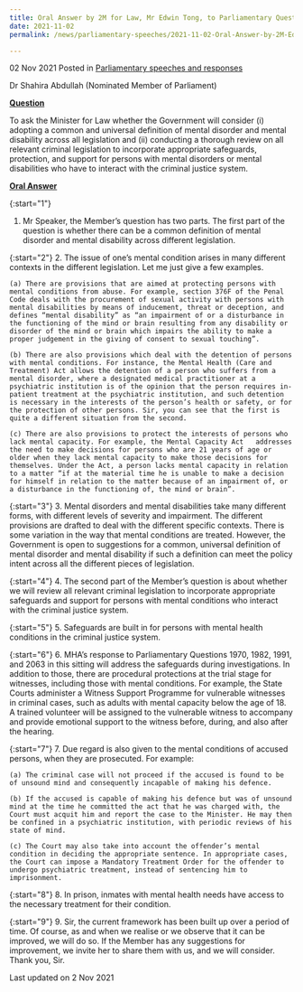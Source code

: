 ```yaml
---
title: Oral Answer by 2M for Law, Mr Edwin Tong, to Parliamentary Question on Review on Criminal Legislation Relevant to Persons with Mental Disorder and Mental Disability
date: 2021-11-02
permalink: /news/parliamentary-speeches/2021-11-02-Oral-Answer-by-2M-Edwin-Tong-to-PQ-on-criminal-legislation-relevant-for-persons-with-Mental-Disorder-And-Mental-Disability

---
```

 
02 Nov 2021 Posted in [Parliamentary speeches and responses](/news/parliamentary-speeches)

Dr Shahira Abdullah (Nominated Member of Parliament) 

<b><u>Question</u></b>

To ask the Minister for Law whether the Government will consider (i) adopting a common and universal definition of mental disorder and mental disability across all legislation and (ii) conducting a thorough review on all relevant criminal legislation to incorporate appropriate safeguards, protection, and support for persons with mental disorders or mental disabilities who have to interact with the criminal justice system.

<b><u>Oral Answer</u></b>

{:start="1"}
1.	Mr Speaker, the Member’s question has two parts. The first part of the question is whether there can be a common definition of mental disorder and mental disability across different legislation. 

{:start="2"}
2.	The issue of one’s mental condition arises in many different contexts in the different legislation. Let me just give a few examples.  

    (a)	There are provisions that are aimed at protecting persons with mental conditions from abuse. For example, section 376F of the Penal Code deals with the procurement of sexual activity with persons with mental disabilities by means of inducement, threat or deception, and defines “mental disability” as “an impairment of or a disturbance in the functioning of the mind or brain resulting from any disability or disorder of the mind or brain which impairs the ability to make a proper judgement in the giving of consent to sexual touching”.
    
    (b)	There are also provisions which deal with the detention of persons with mental conditions. For instance, the Mental Health (Care and Treatment) Act allows the detention of a person who suffers from a mental disorder, where a designated medical practitioner at a psychiatric institution is of the opinion that the person requires in-patient treatment at the psychiatric institution, and such detention is necessary in the interests of the person’s health or safety, or for the protection of other persons. Sir, you can see that the first is quite a different situation from the second. 

    (c)	There are also provisions to protect the interests of persons who lack mental capacity. For example, the Mental Capacity Act   addresses the need to make decisions for persons who are 21 years of age or older when they lack mental capacity to make those decisions for themselves. Under the Act, a person lacks mental capacity in relation to a matter “if at the material time he is unable to make a decision for himself in relation to the matter because of an impairment of, or a disturbance in the functioning of, the mind or brain”. 

{:start="3"}
3.	Mental disorders and mental disabilities take many different forms, with different levels of severity and impairment. The different provisions are drafted to deal with the different specific contexts. There is some variation in the way that mental conditions are treated. However, the Government is open to suggestions for a common, universal definition of mental disorder and mental disability if such a definition can meet the policy intent across all the different pieces of legislation. 

{:start="4"}
4.	The second part of the Member’s question is about whether we will review all relevant criminal legislation to incorporate appropriate safeguards and support for persons with mental conditions who interact with the criminal justice system. 

{:start="5"}
5.	Safeguards are built in for persons with mental health conditions in the criminal justice system. 

{:start="6"}
6.	MHA’s response to Parliamentary Questions 1970, 1982, 1991, and 2063 in this sitting will address the safeguards during investigations. In addition to those, there are procedural protections at the trial stage for witnesses, including those with mental conditions. For example, the State Courts administer a Witness Support Programme for vulnerable witnesses in criminal cases, such as adults with mental capacity below the age of 18. A trained volunteer will be assigned to the vulnerable witness to accompany and provide emotional support to the witness before, during, and also after the hearing.

{:start="7"}
7.	Due regard is also given to the mental conditions of accused persons, when they are prosecuted. For example:

    (a)	The criminal case will not proceed if the accused is found to be of unsound mind and consequently incapable of making his defence.
    
    (b)	If the accused is capable of making his defence but was of unsound mind at the time he committed the act that he was charged with, the Court must acquit him and report the case to the Minister. He may then be confined in a psychiatric institution, with periodic reviews of his state of mind.

    (c)	The Court may also take into account the offender’s mental condition in deciding the appropriate sentence. In appropriate cases, the Court can impose a Mandatory Treatment Order for the offender to undergo psychiatric treatment, instead of sentencing him to imprisonment. 

{:start="8"}
8.	In prison, inmates with mental health needs have access to the necessary treatment for their condition. 

{:start="9"}
9.	Sir, the current framework has been built up over a period of time. Of course, as and when we realise or we observe that it can be improved, we will do so. If the Member has any suggestions for improvement, we invite her to share them with us, and we will consider. Thank you, Sir.


<p class="right-side-updated">Last updated on 2 Nov 2021</p>

